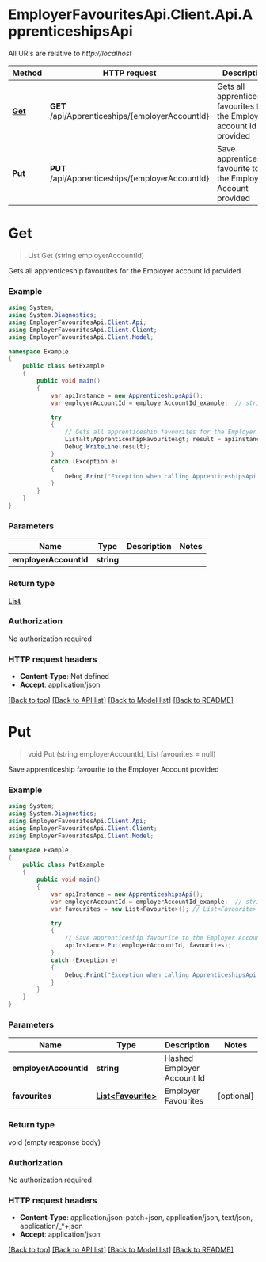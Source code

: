 # EmployerFavouritesApi.Client.Api.ApprenticeshipsApi

All URIs are relative to *http://localhost*

Method | HTTP request | Description
------------- | ------------- | -------------
[**Get**](ApprenticeshipsApi.md#get) | **GET** /api/Apprenticeships/{employerAccountId} | Gets all apprenticeship favourites for the Employer account Id provided
[**Put**](ApprenticeshipsApi.md#put) | **PUT** /api/Apprenticeships/{employerAccountId} | Save apprenticeship favourite to the Employer Account provided


<a name="get"></a>
# **Get**
> List<ApprenticeshipFavourite> Get (string employerAccountId)

Gets all apprenticeship favourites for the Employer account Id provided

### Example
```csharp
using System;
using System.Diagnostics;
using EmployerFavouritesApi.Client.Api;
using EmployerFavouritesApi.Client.Client;
using EmployerFavouritesApi.Client.Model;

namespace Example
{
    public class GetExample
    {
        public void main()
        {
            var apiInstance = new ApprenticeshipsApi();
            var employerAccountId = employerAccountId_example;  // string | 

            try
            {
                // Gets all apprenticeship favourites for the Employer account Id provided
                List&lt;ApprenticeshipFavourite&gt; result = apiInstance.Get(employerAccountId);
                Debug.WriteLine(result);
            }
            catch (Exception e)
            {
                Debug.Print("Exception when calling ApprenticeshipsApi.Get: " + e.Message );
            }
        }
    }
}
```

### Parameters

Name | Type | Description  | Notes
------------- | ------------- | ------------- | -------------
 **employerAccountId** | **string**|  | 

### Return type

[**List<ApprenticeshipFavourite>**](ApprenticeshipFavourite.md)

### Authorization

No authorization required

### HTTP request headers

 - **Content-Type**: Not defined
 - **Accept**: application/json

[[Back to top]](#) [[Back to API list]](../README.md#documentation-for-api-endpoints) [[Back to Model list]](../README.md#documentation-for-models) [[Back to README]](../README.md)

<a name="put"></a>
# **Put**
> void Put (string employerAccountId, List<Favourite> favourites = null)

Save apprenticeship favourite to the Employer Account provided

### Example
```csharp
using System;
using System.Diagnostics;
using EmployerFavouritesApi.Client.Api;
using EmployerFavouritesApi.Client.Client;
using EmployerFavouritesApi.Client.Model;

namespace Example
{
    public class PutExample
    {
        public void main()
        {
            var apiInstance = new ApprenticeshipsApi();
            var employerAccountId = employerAccountId_example;  // string | Hashed Employer Account Id
            var favourites = new List<Favourite>(); // List<Favourite> | Employer Favourites (optional) 

            try
            {
                // Save apprenticeship favourite to the Employer Account provided
                apiInstance.Put(employerAccountId, favourites);
            }
            catch (Exception e)
            {
                Debug.Print("Exception when calling ApprenticeshipsApi.Put: " + e.Message );
            }
        }
    }
}
```

### Parameters

Name | Type | Description  | Notes
------------- | ------------- | ------------- | -------------
 **employerAccountId** | **string**| Hashed Employer Account Id | 
 **favourites** | [**List&lt;Favourite&gt;**](Favourite.md)| Employer Favourites | [optional] 

### Return type

void (empty response body)

### Authorization

No authorization required

### HTTP request headers

 - **Content-Type**: application/json-patch+json, application/json, text/json, application/_*+json
 - **Accept**: application/json

[[Back to top]](#) [[Back to API list]](../README.md#documentation-for-api-endpoints) [[Back to Model list]](../README.md#documentation-for-models) [[Back to README]](../README.md)

